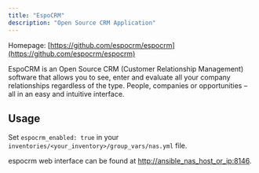```yaml
---
title: "EspoCRM"
description: "Open Source CRM Application"
---
```


Homepage: [https://github.com/espocrm/espocrm](https://github.com/espocrm/espocrm)

EspoCRM is an Open Source CRM (Customer Relationship Management) software that allows you to see, enter and evaluate all your company relationships regardless of the type. People, companies or opportunities – all in an easy and intuitive interface.

## Usage

Set `espocrm_enabled: true` in your `inventories/<your_inventory>/group_vars/nas.yml` file.

espocrm web interface can be found at [http://ansible_nas_host_or_ip:8146](http://ansible_nas_host_or_ip:8146).
